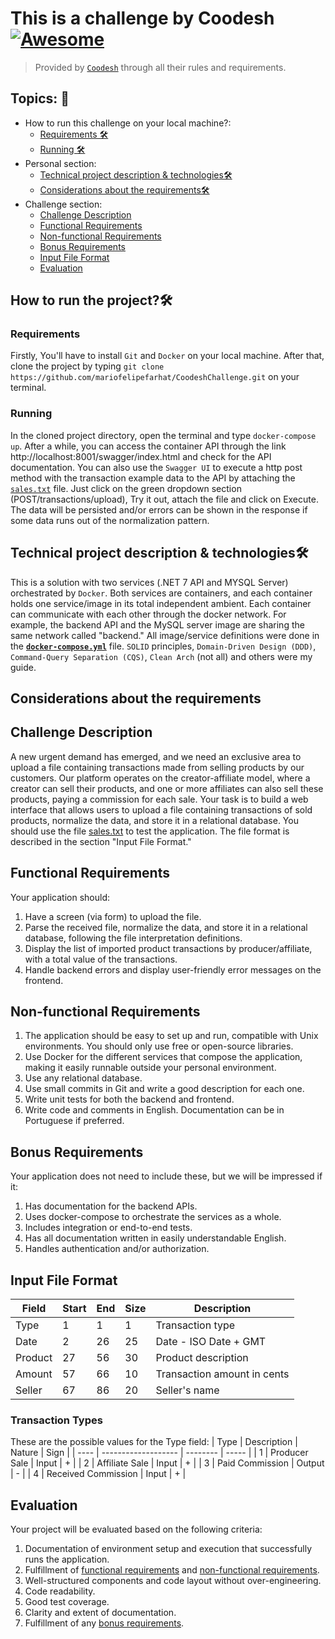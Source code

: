 # This is a challenge by Coodesh [![Awesome](https://cdn.jsdelivr.net/gh/sindresorhus/awesome@d7305f38d29fed78fa85652e3a63e154dd8e8829/media/badge.svg)](https://github.com/sindresorhus/awesome#readme)
> Provided by [`Coodesh`](https://coodesh.com/) through all their rules and requirements.

## Topics: 📜
- How to run this challenge on your local machine?:
   - [Requirements 🛠](#Requirements?🛠)
   - [Running 🛠](#Running-🛠)
- Personal section:
   - [Technical project description & technologies🛠](#Technical-project-description-&-technologies-🛠)
   - [Considerations about the requirements🛠](#Considerations-about-the-requirements-🛠)
- Challenge section:
   - [Challenge Description](#Challenge-Description)
   - [Functional Requirements](#Functional-Requirements)
   - [Non-functional Requirements](#Non-functional-Requirements)
   - [Bonus Requirements](#Bonus-Requirements)
   - [Input File Format](#Input-File-Format)
   - [Evaluation](#Evaluation)

## How to run the project?🛠
### Requirements
Firstly, You'll have to install `Git` and `Docker` on your local machine. After that, clone the project by typing `git clone https://github.com/mariofelipefarhat/CoodeshChallenge.git` on your terminal. 

### Running
In the cloned project directory, open the terminal and type `docker-compose up`. After a while, you can access the container API through the link http://localhost:8001/swagger/index.html and check for the API documentation. You can also use the `Swagger UI` to execute a http post method with the transaction example data to the API by attaching the [`sales.txt`](https://github.com/mariofelipefarhat/CoodeshChallenge/blob/main/sales.txt) file. Just click on the green dropdown section (POST/transactions/upload), Try it out, attach the file and click on Execute. The data will be persisted and/or errors can be shown in the response if some data runs out of the normalization pattern.

## Technical project description & technologies🛠
This is a solution with two services (.NET 7 API and MYSQL Server) orchestrated by `Docker`. Both services are containers, and each container holds one service/image in its total independent ambient. Each container can communicate with each other through the docker network. For example, the backend API and the MySQL server image are sharing the same network called "backend." All image/service definitions were done in the **[`docker-compose.yml`](https://github.com/mariofelipefarhat/CoodeshChallenge/blob/main/docker-compose.yml)** file. `SOLID` principles, `Domain-Driven Design (DDD)`, `Command-Query Separation (CQS)`, `Clean Arch` (not all) and others were my guide.

## Considerations about the requirements

## Challenge Description
A new urgent demand has emerged, and we need an exclusive area to upload a file containing transactions made from selling products by our customers. Our platform operates on the creator-affiliate model, where a creator can sell their products, and one or more affiliates can also sell these products, paying a commission for each sale. Your task is to build a web interface that allows users to upload a file containing transactions of sold products, normalize the data, and store it in a relational database. You should use the file [sales.txt](sales.txt) to test the application. The file format is described in the section "Input File Format."

## Functional Requirements
Your application should:
1. Have a screen (via form) to upload the file.
2. Parse the received file, normalize the data, and store it in a relational database, following the file interpretation definitions.
3. Display the list of imported product transactions by producer/affiliate, with a total value of the transactions.
4. Handle backend errors and display user-friendly error messages on the frontend.

## Non-functional Requirements
1. The application should be easy to set up and run, compatible with Unix environments. You should only use free or open-source libraries.
2. Use Docker for the different services that compose the application, making it easily runnable outside your personal environment.
3. Use any relational database.
4. Use small commits in Git and write a good description for each one.
5. Write unit tests for both the backend and frontend.
6. Write code and comments in English. Documentation can be in Portuguese if preferred.

## Bonus Requirements
Your application does not need to include these, but we will be impressed if it:
1. Has documentation for the backend APIs.
2. Uses docker-compose to orchestrate the services as a whole.
3. Includes integration or end-to-end tests.
4. Has all documentation written in easily understandable English.
5. Handles authentication and/or authorization.

## Input File Format
| Field    | Start  | End | Size    | Description                    |
| -------- | ------ | --- | ------- | ------------------------------ |
| Type     | 1      | 1   | 1       | Transaction type               |
| Date     | 2      | 26  | 25      | Date - ISO Date + GMT          |
| Product  | 27     | 56  | 30      | Product description            |
| Amount   | 57     | 66  | 10      | Transaction amount in cents    |
| Seller   | 67     | 86  | 20      | Seller's name                  |

### Transaction Types
These are the possible values for the Type field:
| Type | Description         | Nature   | Sign  |
| ---- | ------------------- | -------- | ----- |
| 1    | Producer Sale       | Input    | +     |
| 2    | Affiliate Sale      | Input    | +     |
| 3    | Paid Commission     | Output   | -     |
| 4    | Received Commission | Input    | +     |

## Evaluation
Your project will be evaluated based on the following criteria:
1. Documentation of environment setup and execution that successfully runs the application.
2. Fulfillment of [functional requirements](#Functional-Requirements) and [non-functional requirements](#Non-functional-Requirements).
3. Well-structured components and code layout without over-engineering.
4. Code readability.
5. Good test coverage.
6. Clarity and extent of documentation.
7. Fulfillment of any [bonus requirements](#Bonus-Requirements).
